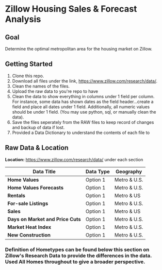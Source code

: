 # **Zillow Housing Sales & Forecast Analysis**

## Goal
Determine the optimal metropolitan area for the housing market on Zillow.

## Getting Started
1. Clone this repo.
2. Download all files under the link, https://www.zillow.com/research/data/.
3. Clean the names of the files.
4. Upload the raw data to you're repo to have
5. Clean the data to show everything in columns under 1 field per column. For instance, some data has shown dates as the field header...create a field and place all dates under 1 field. Additionally, all numeric values should be under 1 field. (You may use python, sql, or manually clean the data).
6. Save the files seperately from the RAW files to keep record of changes and backup of data if lost.
7. Provided a Data Dictionary to understand the contents of each file to 

## Raw Data & Location
**Location:** https://www.zillow.com/research/data/ under each section

| Data Title  | Data Type | Geography |
|-------------|-----------|-----------|
| **Home Values** | Option 1  |Metro & U.S.|
| **Home Values Forecasts** | Option 1  |Metro & U.S.|
| **Rentals** | Option 1  |Metro & US|
| **For-sale Listings** | Option 1  |Metro & U.S.|
| **Sales** | Option 1  |Metro & US|
| **Days on Market and Price Cuts** | Option 1  |Metro & U.S.|
| **Market Heat Index** | Option 1  |Metro & U.S.|
| **New Construction** | Option 1  |Metro & U.S.|

### Definition of Hometypes can be found below this section on Zillow's Research Data to provide the differences in the data. Used All Homes throughout to give a broader perspective.